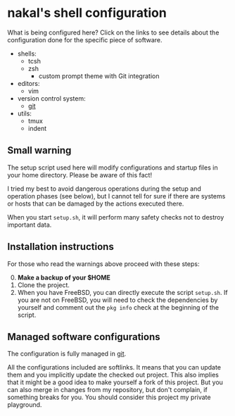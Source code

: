 # nakal's shell configuration

What is being configured here? Click on the links to see details
about the configuration done for the specific piece of software.

* shells:
	* tcsh
	* zsh
		* custom prompt theme with Git integration
* editors:
	* vim
* version control system:
	* [git](git/README.md)
* utils:
	* tmux
	* indent

## Small warning

The setup script used here will modify configurations and startup files
in your home directory. Please be aware of this fact!

I tried my best to avoid dangerous operations during the setup and operation
phases (see below), but I cannot tell for sure if there are systems or hosts
that can be damaged by the actions executed there.

When you start `setup.sh`, it will perform many safety checks not to destroy
important data.

## Installation instructions

For those who read the warnings above proceed with these steps:

0. **Make a backup of your $HOME**
1. Clone the project.
2. When you have FreeBSD, you can directly execute the script
   `setup.sh`. If you are not on FreeBSD, you will need
   to check the dependencies by yourself and comment out the
   `pkg info` check at the beginning of the script.

## Managed software configurations

The configuration is fully managed in [git](http://git-scm.com).

All the configurations included are softlinks. It means that you can update
them and you implicitly update the checked out project. This also implies
that it might be a good idea to make yourself a fork of this project. But
you can also merge in changes from my repository, but don't complain, if
something breaks for you. You should consider this project my private
playground.
